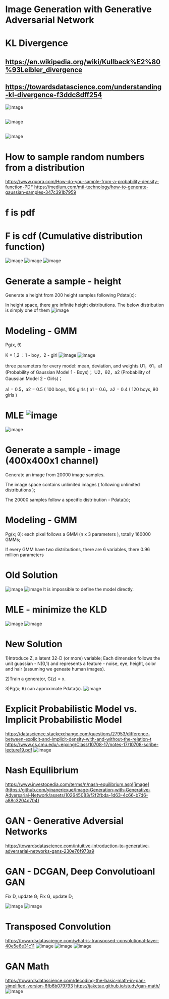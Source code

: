 # Image Generation with Generative Adversarial Network

# KL Divergence
## https://en.wikipedia.org/wiki/Kullback%E2%80%93Leibler_divergence
## https://towardsdatascience.com/understanding-kl-divergence-f3ddc8dff254
![image](https://github.com/yinanericxue/Image-Generation-with-Generative-Adversarial-Network/assets/102645083/02b4614b-c5f3-4150-ae61-953585d263ef)
##
![image](https://github.com/yinanericxue/Image-Generation-with-Generative-Adversarial-Network/assets/102645083/83b5e5d0-549d-4829-a213-894af2da3a1c)
##
![image](https://github.com/yinanericxue/Image-Generation-with-Generative-Adversarial-Network/assets/102645083/223454e6-0494-45b8-8083-743cf77e74b2)

# How to sample random numbers from a distribution
https://www.quora.com/How-do-you-sample-from-a-probability-density-function-PDF
https://medium.com/mti-technology/how-to-generate-gaussian-samples-347c391b7959



# f is pdf
# F is cdf (Cumulative distribution function)
![image](https://github.com/yinanericxue/Image-Generation-with-Generative-Adversarial-Network/assets/102645083/aa719b88-266e-4c9e-8b9b-fe45af3663fe)
![image](https://github.com/yinanericxue/Image-Generation-with-Generative-Adversarial-Network/assets/102645083/438109b3-1122-4b66-b3db-2569d11a794c)
![image](https://github.com/yinanericxue/Image-Generation-with-Generative-Adversarial-Network/assets/102645083/37d53f1d-b8d7-4da7-a745-13a900fd0c48)



# Generate a sample - height 

Generate a height from 200 height samples following Pdata(x):

In height space, there are infinite height distributions. The below distribution is simply one of them
![image](https://github.com/yinanericxue/Image-Generation-with-Generative-Adversarial-Network/assets/102645083/b28b5457-6725-4975-9939-19c473060a57)






# Modeling - GMM

Pg(x, θ)


K = 1,2 ：1 - boy，2 - girl
![image](https://github.com/yinanericxue/Image-Generation-with-Generative-Adversarial-Network/assets/102645083/24532010-2a0e-4501-b103-e797671e8d3d)
![image](https://github.com/yinanericxue/Image-Generation-with-Generative-Adversarial-Network/assets/102645083/91c6838f-1e45-41af-a2a3-b49e5ac40a4e)


three parameters for every model: mean, deviation, and weights
U1，θ1，a1 (Probability of Gaussian Model 1 - Boys)；
U2，θ2，a2 (Probability of Gaussian Model 2 - Girls)；

a1 = 0.5，a2 = 0.5  ( 100 boys, 100 girls )
a1 = 0.6，a2 = 0.4  ( 120 boys, 80 girls )




# MLE ![image](https://github.com/yinanericxue/Image-Generation-with-Generative-Adversarial-Network/assets/102645083/dbcfd248-01c1-44ff-a3e9-dd74f2f53e07)
![image](https://github.com/yinanericxue/Image-Generation-with-Generative-Adversarial-Network/assets/102645083/db24ae97-c8c7-4c24-8563-4c3ca0185253)



#  Generate a sample - image  (400x400x1 channel)

Generate an image from 20000 image samples.

The image space contains unlimited images ( following unlimited distributions );

The 20000 samples follow a specific distribution - Pdata(x);


# Modeling - GMM
 
Pg(x; θ): each pixel follows a GMM (n x 3 parameters ), totally 160000 GMMs; 

If every GMM have two distributions, there are 6 variables, there 0.96 million parameters




# Old Solution
![image](https://github.com/yinanericxue/Image-Generation-with-Generative-Adversarial-Network/assets/102645083/c46203ea-31ac-4396-a31f-093eb30673fa)
![image](https://github.com/yinanericxue/Image-Generation-with-Generative-Adversarial-Network/assets/102645083/e8673b99-9f9b-4818-87ab-bd6bd710136b)
It is impossible to define the model directly.



# MLE - minimize the KLD
![image](https://github.com/yinanericxue/Image-Generation-with-Generative-Adversarial-Network/assets/102645083/bc805fb9-254c-46b9-ac45-59e9fd9e90b4)
![image](https://github.com/yinanericxue/Image-Generation-with-Generative-Adversarial-Network/assets/102645083/3ef728db-1856-46aa-903c-781ac5ac5271)



# New Solution

1)Introduce Z, a latent 32-D (or more) variable;
Each dimension follows the unit guassian - N(0,1) and represents a feature - noise, eye, height, color and hair (assuming we geneate human images).

2)Train a generator, G(z) = x.

3)Pg(x; θ) can approximate Pdata(x).
![image](https://github.com/yinanericxue/Image-Generation-with-Generative-Adversarial-Network/assets/102645083/3884b2ee-1017-430e-989b-3d0094cbc1ff)



# Explicit Probabilistic Model vs. Implicit Probabilistic Model
https://datascience.stackexchange.com/questions/27953/difference-between-explicit-and-implicit-density-with-and-without-the-relation-t
https://www.cs.cmu.edu/~epxing/Class/10708-17/notes-17/10708-scribe-lecture19.pdf
![image](https://github.com/yinanericxue/Image-Generation-with-Generative-Adversarial-Network/assets/102645083/5abc9b36-5065-4fc8-b815-6714269fd816)



# Nash Equilibrium
https://www.investopedia.com/terms/n/nash-equilibrium.asp![image](https://github.com/yinanericxue/Image-Generation-with-Generative-Adversarial-Network/assets/102645083/f2f2fbda-1d63-4c66-b7d6-a88c3204d704)


# GAN - Generative Adversial Networks
https://towardsdatascience.com/intuitive-introduction-to-generative-adversarial-networks-gans-230e76f973a9



# GAN  - DCGAN, Deep Convolutioanl GAN

Fix D, update G;
Fix G, update D;

![image](https://github.com/yinanericxue/Image-Generation-with-Generative-Adversarial-Network/assets/102645083/d8ea99b0-7034-4943-9ca1-5b5511a71d1b)
![image](https://github.com/yinanericxue/Image-Generation-with-Generative-Adversarial-Network/assets/102645083/cbec56dc-dc01-470e-ac85-7ebc3574de65)



# Transposed Convolution
https://towardsdatascience.com/what-is-transposed-convolutional-layer-40e5e6e31c11
![image](https://github.com/yinanericxue/Image-Generation-with-Generative-Adversarial-Network/assets/102645083/85587f85-d7fd-49a7-a5b6-738c23cd120c)
![image](https://github.com/yinanericxue/Image-Generation-with-Generative-Adversarial-Network/assets/102645083/53cca4b1-97c5-4df5-9c25-0d136f7014e9)
![image](https://github.com/yinanericxue/Image-Generation-with-Generative-Adversarial-Network/assets/102645083/ff5a63fe-f3f9-48fa-a34a-a57fb29c96f9)


# GAN Math
https://towardsdatascience.com/decoding-the-basic-math-in-gan-simplified-version-6fb6b079793
https://jaketae.github.io/study/gan-math/
![image](https://github.com/yinanericxue/Image-Generation-with-Generative-Adversarial-Network/assets/102645083/40ad7151-ae47-4c18-b288-ffeafcd24ac9)



